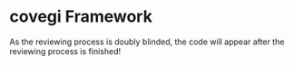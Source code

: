 # covegi Framework
As the reviewing process is doubly blinded, the code will appear 
after the reviewing process is finished!